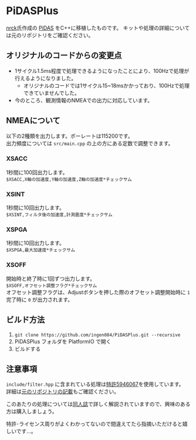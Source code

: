 # PiDASPlus

[nrck](https://github.com/nrck)氏作成の [PiDAS](https://github.com/nrck/PiDAS) をC++に移植したものです。
キットや処理の詳細については元のリポジトリをご確認ください。

## オリジナルのコードからの変更点

- 1サイクル1.5ms程度で処理できるようになったことにより、100Hzで処理が行えるようになりました。
  - オリジナルのコードでは1サイクル15~18msかかっており、100Hzで処理できていませんでした。
- 今のところ、観測情報のNMEAでの出力に対応しています。

## NMEAについて

以下の2種類を出力します。ボーレートは115200です。  
出力頻度については `src/main.cpp` の上の方にある定数で調整できます。

### XSACC

1秒間に100回出力します。  
`$XSACC,X軸の加速度,Y軸の加速度,Z軸の加速度*チェックサム`

### XSINT

1秒間に10回出力します。  
`$XSINT,フィルタ後の加速度,計測震度*チェックサム`

### XSPGA

1秒間に10回出力します。  
`$XSPGA,最大加速度*チェックサム`

### XSOFF

開始時と終了時に1回ずつ出力します。  
`$XSOFF,オフセット調整フラグ*チェックサム`  
オフセット調整フラグは、Adjustボタンを押した際のオフセット調整開始時に `1` 完了時に `0` が出力されます。

## ビルド方法

1. `git clone https://github.com/ingen084/PiDASPlus.git --recursive`
2. PiDASPlus フォルダを PlatformIO で開く
3. ビルドする

## 注意事項

`include/filter.hpp` に含まれている処理は[特許5946067](https://plidb.inpit.go.jp/pldb/html/HTML.L/2016/001/L2016001200.html)を使用しています。  
詳細は[元のリポジトリの記載](https://github.com/nrck/PiDAS/blob/main/NOTICE)もご確認ください。

このあたりの処理については[同人誌](https://booth.pm/ja/items/3022619)で詳しく解説されていますので、興味のある方は購入しましょう。

特許･ライセンス周りがよくわかってないので間違えてたら指摘いただけると嬉しいです…。
